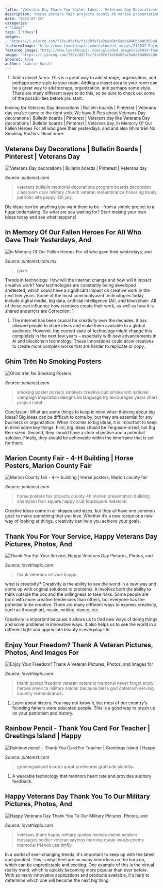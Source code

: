 ```yaml
---
title: "Veterans Day Thank You Poster Ideas : Veterans Day Decorations"
description: "Horse posters fair projects county 4h marion presentation building champion four square happy club foursquare livestock"
date: "2023-07-24"
categories:
- "ideas"
tags: ["ideas"]
images:
- "https://i.pinimg.com/736x/d9/fe/f1/d9fef1d26e00bc5a6e6d40b5406f08ad.jpg"
featuredImage: "http://www.lovethispic.com/uploaded_images/212037-Enjoy-Your-Freedom-Thank-A-Veteran.jpg"
featured_image: "http://www.lovethispic.com/uploaded_images/285934-Thank-You-For-Your-Service-Happy-Veterans-Day.png"
image: "https://i.pinimg.com/736x/d9/fe/f1/d9fef1d26e00bc5a6e6d40b5406f08ad.jpg"
ShowToc: true
author: "Laurie Kutch"
---
```



1. Add a closet /area: This is a great way to add storage, organization, and perhaps some style to your room.
Adding a closet area to your room can be a great way to add storage, organization, and perhaps some style. There are many different ways to do this, so be sure to check out some of the possibilities before you start.

	

		
looking for Veterans Day decorations | Bulletin boards | Pinterest | Veterans day you've came to the right web. We have 8 Pics about Veterans Day decorations | Bulletin boards | Pinterest | Veterans day like Veterans Day decorations | Bulletin boards | Pinterest | Veterans day, In Memory Of Our Fallen Heroes For all who gave their yesterdays, and and also Ghim trên No Smoking Posters. Read more:
		
    
## Veterans Day Decorations | Bulletin Boards | Pinterest | Veterans Day

<img loading=lazy src="https://s-media-cache-ak0.pinimg.com/564x/35/dd/f6/35ddf699ec20930bd3f71ea337b27659.jpg" onerror="this.onerror=null;this.src='https://tse2.mm.bing.net/th?id=OIP._HYmEMdOA70Y89dt7qKmZQHaOp&amp;pid=15.1';" alt="Veterans Day decorations | Bulletin boards | Pinterest | Veterans day">

_Source: pinterest.com_

>veterans bulletin memorial decorations program boards decoration classroom door military church veteran remembrance honoring lovely patriotic site poppy 4th july. 

	

Diy ideas can be anything you want them to be - from a simple project to a huge undertaking. So what are you waiting for? Start making your own ideas today and see what happens!

    
## In Memory Of Our Fallen Heroes For All Who Gave Their Yesterdays, And

<img loading=lazy src="https://i.pinimg.com/736x/43/11/96/431196feb3117470b406c324eec00298.jpg" onerror="this.onerror=null;this.src='https://tse2.mm.bing.net/th?id=OIP.AfczvrwixLAsqXSFNYObbQHaHa&amp;pid=15.1';" alt="In Memory Of Our Fallen Heroes For all who gave their yesterdays, and">

_Source: pinterest.com.mx_

>gave. 

	

Trends in technology: How will the internet change and how will it impact creative work?
New technologies are constantly being developed andtested, which could have a significant impact on creative work in the next few years. Some of the most commonlyused technologies today include digital media, big data, artificial intelligence (AI), and blockchain. All of these can influence how creatives create their work, as well as how it is shared anderrors are Correction: 1
1) The internet has been crucial for creativity over the decades. It has allowed people to share ideas and make them available to a global audience. However, the current state of technology might change this completely in the next few years – especially with new advancements in AI and blockchain technology. These innovations could allow creatives to create more complex works that are harder to replicate or copy.

    
## Ghim Trên No Smoking Posters

<img loading=lazy src="https://i.pinimg.com/736x/95/fe/1a/95fe1aae3fa9c8432b3e03348e0693ba--no-smoking-day-poster-ideas.jpg" onerror="this.onerror=null;this.src='https://tse3.mm.bing.net/th?id=OIP.z8kFwejE__0EFIwcZqGkDwHaKc&amp;pid=15.1';" alt="Ghim trên No Smoking Posters">

_Source: pinterest.com_

>smoking poster posters smokers creative quit smoke anti national campaign inspiration designs kb language try encourages years chart project habit. 

	

Conclusion: What are some things to keep in mind when thinking about big ideas?
Big ideas can be difficult to come by, but they are essential for any business or organization. When it comes to big ideas, it is important to keep in mind some key things. First, big ideas should be Ferguson-sized, not Big Ben-sized. Second, they should have a clear objective and a potential solution. Finally, they should be achievable within the timeframe that is set for them.

    
## Marion County Fair - 4-H Building | Horse Posters, Marion County Fair

<img loading=lazy src="https://i.pinimg.com/736x/b4/80/af/b480af2715fcc4bd2ec490d50b675dc6--marion-county-fair-horse-posters.jpg" onerror="this.onerror=null;this.src='https://tse1.mm.bing.net/th?id=OIP.swWoTYDpUTV4f5c0uVr83wHaFj&amp;pid=15.1';" alt="Marion County fair - 4-H building | Horse posters, Marion county fair">

_Source: pinterest.com_

>horse posters fair projects county 4h marion presentation building champion four square happy club foursquare livestock. 

	

Creative ideas come in all shapes and sizes, but they all have one common goal: to make something that you love. Whether it’s a new recipe or a new way of looking at things, creativity can help you achieve your goals.

    
## Thank You For Your Service, Happy Veterans Day Pictures, Photos, And

<img loading=lazy src="http://www.lovethispic.com/uploaded_images/285934-Thank-You-For-Your-Service-Happy-Veterans-Day.png" onerror="this.onerror=null;this.src='https://tse2.mm.bing.net/th?id=OIP.9GFGls8cAfPFngfIzDoDrQHaHa&amp;pid=15.1';" alt="Thank You For Your Service, Happy Veterans Day Pictures, Photos, and">

_Source: lovethispic.com_

>thank veterans service happy. 

	

what is creativity?
Creativity is the ability to see the world in a new way and come up with original solutions to problems. It involves both the ability to think outside the box and the willingness to take risks.
Some people are born with more creative tendencies than others, but everyone has the potential to be creative. There are many different ways to express creativity, such as through art, music, writing, dance, etc.

Creativity is important because it allows us to find new ways of doing things and solve problems in innovative ways. It also helps us to see the world in a different light and appreciate beauty in everyday life.

    
## Enjoy Your Freedom? Thank A Veteran Pictures, Photos, And Images For

<img loading=lazy src="http://www.lovethispic.com/uploaded_images/212037-Enjoy-Your-Freedom-Thank-A-Veteran.jpg" onerror="this.onerror=null;this.src='https://tse1.mm.bing.net/th?id=OIP.kGVzh1bwAEvZz0p32vOeJgHaKs&amp;pid=15.1';" alt="Enjoy Your Freedom? Thank A Veteran Pictures, Photos, and Images for">

_Source: lovethispic.com_

>thank quotes freedom veteran veterans memorial never forget enjoy heroes america military soldier because bless god cafemom serving country remembrance. 

	

1) Learn about history. You may not know it, but most of our country's founding fathers were educated people. This is a good way to brush up on your patriotism and history. 

    
## Rainbow Pencil - Thank You Card For Teacher | Greetings Island | Happy

<img loading=lazy src="https://i.pinimg.com/736x/d9/fe/f1/d9fef1d26e00bc5a6e6d40b5406f08ad.jpg" onerror="this.onerror=null;this.src='https://tse1.mm.bing.net/th?id=OIP.jbFLNPCuFQ-jo5gYDtTijAHaK0&amp;pid=15.1';" alt="Rainbow pencil - Thank You Card For Teacher | Greetings Island | Happy">

_Source: pinterest.com_

>greetingsisland ecards qurat profesores gratitude plantilla. 

	

1. A wearable technology that monitors heart rate and provides auditory feedback.

    
## Happy Veterans Day Thank You To Our Military Pictures, Photos, And

<img loading=lazy src="http://www.lovethispic.com/uploaded_images/286448-Happy-Veterans-Day-Thank-You-To-Our-Military.jpg" onerror="this.onerror=null;this.src='https://tse3.mm.bing.net/th?id=OIP.s4rkNYJB94mchU4tG2Uq_QHaGB&amp;pid=15.1';" alt="Happy Veterans Day Thank You To Our Military Pictures, Photos, and">

_Source: lovethispic.com_

>veterans thank happy military quotes memes meme soldiers messages soldier veteran sayings morning quote words poems memorial friends usa timfly. 

	

In a world of ever-changing trends, it's important to keep up with the latest and greatest. This is why there are so many new ideas on the horizon, which can be unpredictable and exciting. One example of this is the virtual reality trend, which is quickly becoming more popular than ever before. With so many innovative applications and products available, it's hard to determine which one will become the next big thing.

